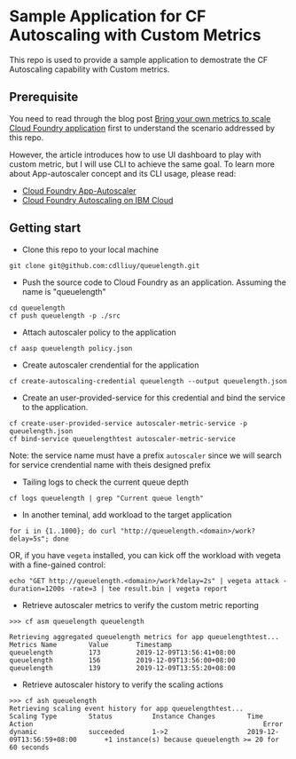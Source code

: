 # Sample Application for CF Autoscaling with Custom Metrics

This repo is used to provide a sample application to demostrate the CF Autoscaling capability with Custom metrics.  

## Prerequisite
You need to read through the blog post [Bring your own metrics to scale Cloud Foundry application](https://www.ibm.com/cloud/blog/bring-your-own-metrics-to-autoscale-your-ibm-cloud-foundry-applications) first to understand the scenario addressed by this repo. 

However,  the article introduces how to use UI dashboard to play with custom metric, but I will use CLI to achieve the same goal.  To learn more about App-autoscaler concept and its CLI usage, please read:

* [Cloud Foundry App-Autoscaler](https://github.com/cloudfoundry/app-autoscaler/blob/develop/docs/Readme.md)
* [Cloud Foundry Autoscaling on IBM Cloud](https://cloud.ibm.com/docs/cloud-foundry-public?topic=cloud-foundry-public-autoscale_cloud_foundry_apps)


## Getting start

*  Clone this repo to your local machine
```
git clone git@github.com:cdlliuy/queuelength.git
```

*  Push the source code to Cloud Foundry as an application.  Assuming the name is "queuelength"
```
cd queuelength
cf push queuelength -p ./src
```

* Attach autoscaler policy to the application
```
cf aasp queuelength policy.json
```

* Create autoscaler crendential for the application
```
cf create-autoscaling-credential queuelength --output queuelength.json
```

* Create an user-provided-service for this credential and bind the service to the application.
```
cf create-user-provided-service autoscaler-metric-service -p queuelength.json
cf bind-service queuelengthtest autoscaler-metric-service
```
Note: the service name must have a prefix `autoscaler` since we will search for service crendential name with theis designed prefix

* Tailing logs to check the current queue depth
```
cf logs queuelength | grep "Current queue length"
```

* In another teminal,  add workload to the target application
```
for i in {1..1000}; do curl "http://queuelength.<domain>/work?delay=5s"; done
```
OR, if you have `vegeta` installed, you can kick off the workload with vegeta with a fine-gained control:
```
echo "GET http://queuelength.<domain>/work?delay=2s" | vegeta attack -duration=1200s -rate=3 | tee result.bin | vegeta report
```


* Retrieve autoscaler metrics to verify the custom metric reporting
```
>>> cf asm queuelength queuelength

Retrieving aggregated queuelength metrics for app queuelengthtest...
Metrics Name     	Value     	Timestamp
queuelength      	173       	2019-12-09T13:56:41+08:00
queuelength      	156       	2019-12-09T13:56:00+08:00
queuelength      	139       	2019-12-09T13:55:20+08:00
```

* Retrieve autoscaler history to verify the scaling actions
```
>>> cf ash queuelength
Retrieving scaling event history for app queuelengthtest...
Scaling Type     	Status        	Instance Changes     	Time                          	Action                                                      	Error
dynamic          	succeeded     	1->2                 	2019-12-09T13:56:59+08:00     	+1 instance(s) because queuelength >= 20 for 60 seconds
```

